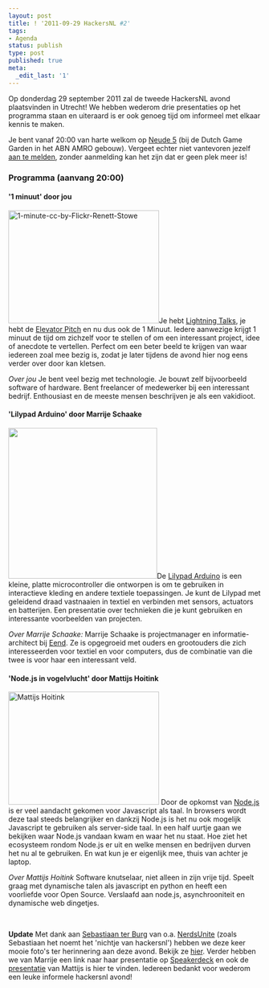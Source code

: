 ```yaml
---
layout: post
title: ! '2011-09-29 HackersNL #2'
tags:
- Agenda
status: publish
type: post
published: true
meta:
  _edit_last: '1'
---
```

Op donderdag 29 september 2011 zal de tweede HackersNL avond plaatsvinden in Utrecht! We hebben wederom drie presentaties op het programma staan en uiteraard is er ook genoeg tijd om informeel met elkaar kennis te maken.

Je bent vanaf 20:00 van harte welkom op <a title="Lokatie" href="{{ root_url }}/locatie.html">Neude 5</a> (bij de Dutch Game Garden in het ABN AMRO gebouw). Vergeet echter niet vantevoren jezelf <a title="Reserveren" href="{{ root_url }}/aanmelden.html">aan te melden</a>, zonder aanmelding kan het zijn dat er geen plek meer is!
<h3>Programma (aanvang 20:00)</h3>
<h4>'1 minuut' door jou</h4>
<img class="size-medium wp-image-81 alignleft" title="1-minute-cc-by-Flickr-Renett-Stowe" src="{{ root_url }}/images/1-minute-cc-by-Flickr-Renett-Stowe-300x225.jpg" alt="1-minute-cc-by-Flickr-Renett-Stowe" width="300" height="225" />Je hebt <a href="https://secure.wikimedia.org/wikipedia/en/wiki/Lightning_Talk">Lightning Talks</a>, je hebt de <a href="https://secure.wikimedia.org/wikipedia/en/wiki/Elevator_pitch">Elevator Pitch</a> en nu dus ook de 1 Minuut. Iedere aanwezige krijgt 1 minuut de tijd om zichzelf voor te stellen of om een interessant project, idee of anecdote te vertellen. Perfect om een beter beeld te krijgen van waar iedereen zoal mee bezig is, zodat je later tijdens de avond hier nog eens verder over door kan kletsen.

<em>Over jou</em>
Je bent veel bezig met technologie. Je bouwt zelf bijvoorbeeld software of hardware. Bent freelancer of medewerker bij een interessant bedrijf. Enthousiast en de meeste mensen beschrijven je als een vakidioot.
<h4>'Lilypad Arduino' door Marrije Schaake</h4>
<img class="size-medium wp-image-96 alignleft" title="marrije" src="{{ root_url }}/images/marrije-296x300.jpg" alt="" width="296" height="300" />De <a href="http://www.arduino.cc/en/Main/ArduinoBoardLilyPad">Lilypad Arduino</a> is een kleine, platte microcontroller die ontworpen is om te gebruiken in interactieve kleding en andere textiele toepassingen. Je kunt de Lilypad met geleidend draad vastnaaien in textiel en verbinden met sensors, actuators en batterijen. Een presentatie over technieken die je kunt gebruiken en interessante voorbeelden van projecten.

<em>Over Marrije Schaake:</em>
Marrije Schaake is projectmanager en informatie-architect bij <a href="http://eend.nl">Eend</a>. Ze is opgegroeid met ouders en grootouders die zich interesseerden voor textiel en voor computers, dus de combinatie van die twee is voor haar een interessant veld.
<h4>'Node.js in vogelvlucht' door Mattijs Hoitink</h4>
<img class="size-medium wp-image-105 alignleft" title="Mattijs Hoitink" src="{{ root_url }}/images/mattijs-smaller-300x225.jpg" alt="Mattijs Hoitink" width="300" height="225" />
Door de opkomst van <a href="http://nodejs.org/">Node.js</a> is er veel aandacht gekomen voor Javascript als taal. In browsers wordt deze taal steeds belangrijker en dankzij Node.js is het nu ook mogelijk Javascript te gebruiken als server-side taal. In een half uurtje gaan we bekijken waar Node.js vandaan kwam en waar het nu staat. Hoe ziet het ecosysteem rondom Node.js er uit en welke mensen en bedrijven durven het nu al te gebruiken. En wat kun je er eigenlijk mee, thuis van achter je laptop.

<em>Over Mattijs Hoitink</em>
Software knutselaar, niet alleen in zijn vrije tijd. Speelt graag met dynamische talen als javascript en python en heeft een voorliefde voor Open Source. Verslaafd aan node.js, asynchrooniteit en dynamische web dingetjes.

&nbsp;

<strong>Update</strong>
Met dank aan <a href="http://www.sebastiaanterburg.nl/">Sebastiaan ter Burg</a> van o.a. <a href="http://www.nerdsunite.nl/">NerdsUnite</a> (zoals Sebastiaan het noemt het 'nichtje van hackersnl') hebben we deze keer mooie foto's ter herinnering aan deze avond. Bekijk ze <a href="http://www.flickr.com/photos/ter-burg/sets/72157627782056580/">hier</a>. Verder hebben we van Marrije een link naar haar presentatie op <a href="http://speakerdeck.com/u/marrije/p/lilypad-arduino">Speakerdeck</a> en ook de <a href="http://speakerdeck.com/u/mattijs/p/nodejs-een-introductie">presentatie</a> van Mattijs is hier te vinden. Iedereen bedankt voor wederom een leuke informele hackersnl avond!

